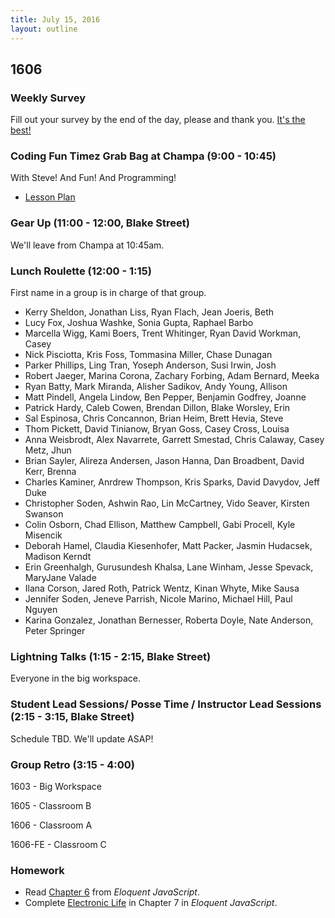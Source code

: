 ```yaml
---
title: July 15, 2016
layout: outline
---
```


## 1606

### Weekly Survey

Fill out your survey by the end of the day, please and thank you. [It's the best!](http://goo.gl/forms/ez1TDsVimnABZiRH2)

### Coding Fun Timez Grab Bag at Champa (9:00 - 10:45)

With Steve! And Fun! And Programming!

- [Lesson Plan](http://codepen.io/team/turing/post/generating-art-with-code)

### Gear Up (11:00 - 12:00, Blake Street)

We'll leave from Champa at 10:45am.

### Lunch Roulette (12:00 - 1:15)

First name in a group is in charge of that group.

* Kerry Sheldon, Jonathan Liss, Ryan Flach, Jean Joeris, Beth
* Lucy Fox, Joshua Washke, Sonia Gupta, Raphael Barbo
* Marcella Wigg, Kami Boers, Trent Whitinger, Ryan David Workman, Casey
* Nick Pisciotta, Kris Foss, Tommasina Miller, Chase Dunagan
* Parker Phillips, Ling Tran, Yoseph Anderson, Susi Irwin, Josh
* Robert Jaeger, Marina Corona, Zachary Forbing, Adam Bernard, Meeka
* Ryan Batty, Mark Miranda, Alisher Sadikov, Andy Young, Allison
* Matt Pindell, Angela Lindow, Ben Pepper, Benjamin Godfrey, Joanne
* Patrick Hardy, Caleb Cowen, Brendan Dillon, Blake Worsley, Erin
* Sal Espinosa, Chris Concannon, Brian Heim, Brett Hevia, Steve
* Thom Pickett, David Tinianow, Bryan Goss, Casey Cross, Louisa
* Anna Weisbrodt, Alex Navarrete, Garrett Smestad, Chris Calaway, Casey Metz, Jhun
* Brian Sayler, Alireza Andersen, Jason Hanna, Dan Broadbent, David Kerr, Brenna
* Charles Kaminer, Anrdrew Thompson, Kris Sparks, David Davydov, Jeff Duke
* Christopher Soden, Ashwin Rao, Lin McCartney, Vido Seaver, Kirsten Swanson
* Colin Osborn, Chad Ellison, Matthew Campbell, Gabi Procell, Kyle Misencik
* Deborah Hamel, Claudia Kiesenhofer, Matt Packer, Jasmin Hudacsek, Madison Kerndt
* Erin Greenhalgh, Gurusundesh Khalsa, Lane Winham, Jesse Spevack, MaryJane Valade
* Ilana Corson, Jared Roth, Patrick Wentz, Kinan Whyte, Mike Sausa
* Jennifer Soden, Jeneve Parrish, Nicole Marino, Michael Hill, Paul Nguyen
* Karina Gonzalez, Jonathan Bernesser, Roberta Doyle, Nate Anderson, Peter Springer

### Lightning Talks (1:15 - 2:15, Blake Street)

Everyone in the big workspace.

### Student Lead Sessions/ Posse Time / Instructor Lead Sessions (2:15 - 3:15, Blake Street)

Schedule TBD. We'll update ASAP!

### Group Retro (3:15 - 4:00)

1603 - Big Workspace

1605 - Classroom B

1606 - Classroom A

1606-FE - Classroom C

### Homework

- Read [Chapter 6][] from _Eloquent JavaScript_.
- Complete [Electronic Life][] in Chapter 7 in _Eloquent JavaScript_.

[Chapter 6]: http://eloquentjavascript.net/06_object.html
[Electronic Life]: http://eloquentjavascript.net/07_elife.html
